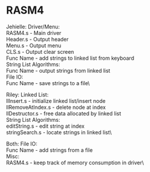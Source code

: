 # RASM4


 Jehielle: Driver/Menu:\
            RASM4.s           - Main driver\
            Header.s          - Output header\
            Menu.s            - Output menu\
            CLS.s             - Output clear screen\
            Func Name         - add strings to linked list from keyboard\
           String List Algorithms:\
            Func Name         - output strings from linked list\
           File IO:\
            Func Name         - save strings to a file\
 
 
 Riley:    Linked List:\
            llInsert.s        - initialize linked list/insert node\
            llRemoveAtIndex.s - delete node at index\
            llDestructor.s    - free data allocated by linked list\
           String List Algorithms:\
            editString.s      - edit string at index\
            stringSearch.s    - locate strings in linked list\
		 
 
 Both:     File IO:\
            Func Name         - add strings from a file\
           Misc:\
            RASM4.s           - keep track of memory consumption in driver\
